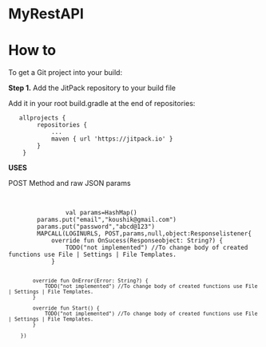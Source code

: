 # MyRestAPI

<div class="row">
		<div class="col-lg-10">
			<h1 class="page-header" id="howto">How to</h1>
		</div>
	</div>
  <div class="row">
		<div class="col-lg-12">
				<p>To get a Git project into your build:</p>
		</div>
	</div>
  <p>
					<b>Step 1.</b> Add the JitPack repository to your build file
				</p>
 <div class="tab-content">
					      <div role="tabpanel" class="tab-pane active" id="gradle">
                              <p>Add it in your root build.gradle at the end of repositories:</p>
                            <pre class="kode language-css code-toolbar"><code class=" kode language-css">	<span class="token selector">allprojects</span> <span class="token punctuation">{</span>
		<span class="token selector">repositories</span> <span class="token punctuation">{</span>
			<span class="token selector">...
			maven</span> <span class="token punctuation">{</span> url <span class="token string">'https://jitpack.io'</span> <span class="token punctuation">}</span>
		<span class="token punctuation">}</span>
	<span class="token punctuation">}</span></code></pre>
						      
						     
</code></pre>
  </div>
  </div>
  
  <div class="tab-content">
					      <div role="tabpanel" class="tab-pane active" id="gradle">
						      <b>USES</b> 
				</p>
	  <p>POST Method and raw JSON params</p>
                            <pre class="kode language-css code-toolbar">
			    <code class=" kode language-css">
			    <span class="token selector">
			    val params=HashMap<String,Any>()
        params.put("email","koushik@gmail.com")
        params.put("password","abcd@123")
        MAPCALL(LOGINURLS, POST,params,null,object:Responselistener{
            override fun OnSucess(Responseobject: String?) {
                TODO("not implemented") //To change body of created functions use File | Settings | File Templates.
            }

            override fun OnError(Error: String?) {
                TODO("not implemented") //To change body of created functions use File | Settings | File Templates.
            }

            override fun Start() {
                TODO("not implemented") //To change body of created functions use File | Settings | File Templates.
            }

        })
			   
 
                 
						

						
					

                              

					
